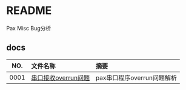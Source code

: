 # README

Pax Misc Bug分析

## docs

NO.|文件名称|摘要
:--:|:--|:--
0001| [串口接收overrun问题](docs/0001_串口接收overrun问题.md) | pax串口程序overrun问题解析

